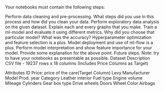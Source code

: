 Your notebooks must contain the following steps:

Perform data cleaning and pre-processing.
What steps did you use in this process and how did you clean your data.
Perform exploratory data analysis on the given dataset.
Explain each and every graphs that you make.
Train a ml-model and evaluate it using different metrics.
Why did you choose that particular model? What was the accuracy?
Hyperparameter optimization and feature selection is a plus.
Model deployment and use of ml-flow is a plus.
Perform model interpretation and show feature importance for your model.
Provide some explanation for the above point.
Future steps.
Note: try to have your notebooks as presentable as possible.
Dataset Description
CSV file - 19237 rows x 18 columns (Includes Price Columns as Target)

Attributes
ID
Price: price of the care(Target Column)
Levy
Manufacturer
Model
Prod. year
Category
Leather interior
Fuel type
Engine volume
Mileage
Cylinders
Gear box type
Drive wheels
Doors
Wheel
Color
Airbags
